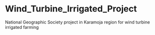 # Wind_Turbine_Irrigated_Project
National Geographic Society project in Karamoja region for wind turbine irrigated farming
